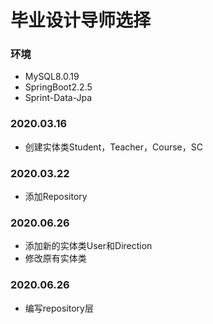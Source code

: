 # 毕业设计导师选择

### 环境

* MySQL8.0.19
* SpringBoot2.2.5
* Sprint-Data-Jpa

### 2020.03.16

* 创建实体类Student，Teacher，Course，SC

### 2020.03.22

* 添加Repository

### 2020.06.26

* 添加新的实体类User和Direction
* 修改原有实体类

### 2020.06.26

* 编写repository层